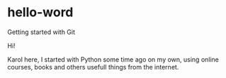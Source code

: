 # hello-word
Getting started with Git


Hi!

Karol here, I started with Python some time ago on my own, using online courses, books and others usefull things from the internet. 
